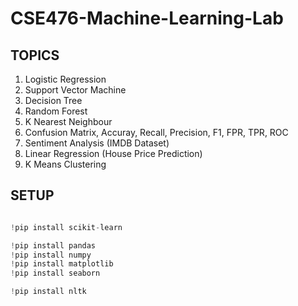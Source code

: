 # CSE476-Machine-Learning-Lab

 ## TOPICS

 01. Logistic Regression
 02. Support Vector Machine
 03. Decision Tree
 04. Random Forest
 05. K Nearest Neighbour
 06. Confusion Matrix, Accuray, Recall, Precision, F1, FPR, TPR, ROC
 07. Sentiment Analysis (IMDB Dataset)
 08. Linear Regression (House Price Prediction)
 09. K Means Clustering
 
## SETUP

```py

!pip install scikit-learn

!pip install pandas
!pip install numpy
!pip install matplotlib
!pip install seaborn

!pip install nltk
```

<!---
## Author

- **Full Name**: Md Ataullha Saim
- **Email**: ataullha81@student.sust.edu
- **GitHub**: [Md Ataullha](https://github.com/Ataullha)
-->

